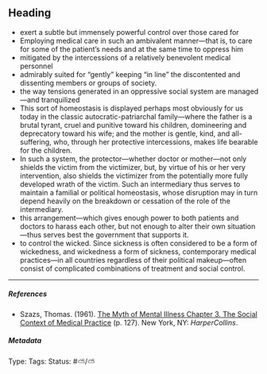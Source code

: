 ## Heading

* exert a subtle but immensely powerful control over those cared for
* Employing medical care in such an ambivalent manner—that is, to care for some of the patient’s needs and at the same time to oppress him
* mitigated by the intercessions of a relatively benevolent medical personnel
* admirably suited for “gently” keeping “in line” the discontented and dissenting members or groups of society.
* the way tensions generated in an oppressive social system are managed—and tranquilized
* This sort of homeostasis is displayed perhaps most obviously for us today in the classic autocratic-patriarchal family—where the father is a brutal tyrant, cruel and punitive toward his children, domineering and deprecatory toward his wife; and the mother is gentle, kind, and all-suffering, who, through her protective intercessions, makes life bearable for the children.
* In such a system, the protector—whether doctor or mother—not only shields the victim from the victimizer, but, by virtue of his or her very intervention, also shields the victimizer from the potentially more fully developed wrath of the victim. Such an intermediary thus serves to maintain a familial or political homeostasis, whose disruption may in turn depend heavily on the breakdown or cessation of the role of the intermediary.
* this arrangement—which gives enough power to both patients and doctors to harass each other, but not enough to alter their own situation—thus serves best the government that supports it.
* to control the wicked. Since sickness is often considered to be a form of wickedness, and wickedness a form of sickness, contemporary medical practices—in all countries regardless of their political makeup—often consist of complicated combinations of treatment and social control.

---

##### References

* Szazs, Thomas. (1961). [The Myth of Mental Illness Chapter 3. The Social Context of Medical Practice]() (p. 127). New York, NY: *HarperCollins*.

##### Metadata

Type: 
Tags:
Status: #⛅️/⛅️
